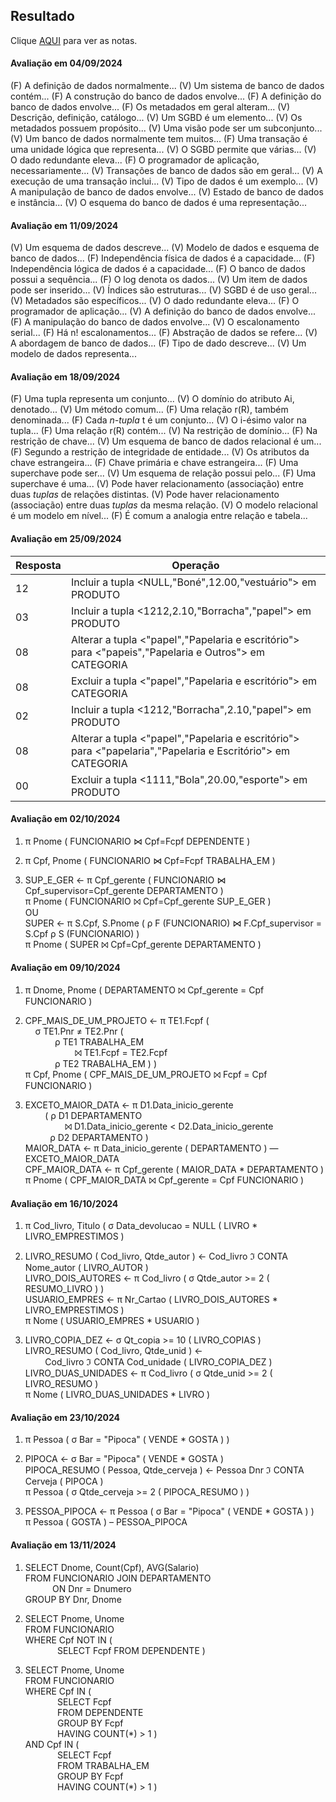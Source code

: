 ## Resultado

Clique [AQUI](../media/bd-2024-2-bcc-resumo.pdf) para ver as notas.

#### Avaliação em 04/09/2024

(F) A definição de dados normalmente... (V) Um sistema de banco de dados contém... (F) A construção do banco de dados envolve... (F) A definição do banco de dados envolve... (F) Os metadados em geral alteram... (V) Descrição, definição, catálogo... (V) Um SGBD é um elemento... (V) Os metadados possuem propósito... (V) Uma visão pode ser um subconjunto... (V) Um banco de dados normalmente tem muitos... (F) Uma transação é uma unidade lógica que representa... (V) O SGBD permite que várias... (V) O dado redundante eleva... (F) O programador de aplicação, necessariamente... (V) Transações de banco de dados são em geral... (V) A execução de uma transação inclui... (V) Tipo de dados é um exemplo... (V) A manipulação de banco de dados envolve... (V) Estado de banco de dados e instância... (V) O esquema do banco de dados é uma representação...

#### Avaliação em 11/09/2024

(V) Um esquema de dados descreve... (V) Modelo de dados e esquema de banco de dados... (F) Independência física de dados é a capacidade... (F) Independência lógica de dados é a capacidade... (F) O banco de dados possui a sequência... (F) O log denota os dados... (V) Um item de dados pode ser inserido... (V) Índices são estruturas... (V) SGBD é de uso geral... (V) Metadados são específicos... (V) O dado redundante eleva... (F) O programador de aplicação... (V) A definição do banco de dados envolve... (F) A manipulação do banco de dados envolve... (V) O escalonamento serial... (F) Há n! escalonamentos... (F) Abstração de dados se refere... (V) A abordagem de banco de dados... (F) Tipo de dado descreve... (V) Um modelo de dados representa...

#### Avaliação em 18/09/2024

(F) Uma tupla representa um conjunto... (V) O domínio do atributo Ai, denotado... (V) Um método comum... (F) Uma relação r(R), também denominada... (F) Cada _n-tupla_ t é um conjunto... (V) O i-ésimo valor na tupla... (F) Uma relação r(R) contém... (V) Na restrição de domínio... (F) Na restrição de chave... (V) Um esquema de banco de dados relacional é um... (F) Segundo a restrição de integridade de entidade... (V) Os atributos da chave estrangeira... (F) Chave primária e chave estrangeira... (F) Uma superchave pode ser... (V) Um esquema de relação possui pelo... (F) Uma superchave é uma... (V) Pode haver relacionamento (associação) entre duas _tuplas_ de relações distintas. (V) Pode haver relacionamento (associação) entre duas _tuplas_ da mesma relação. (V) O modelo relacional é um modelo em nível... (F) É comum a analogia entre relação e tabela...

#### Avaliação em 25/09/2024

|Resposta|Operação|
|-|-|
|12|Incluir a tupla <NULL,"Boné",12.00,"vestuário"> em PRODUTO|
|03|Incluir a tupla <1212,2.10,"Borracha","papel"> em PRODUTO|
|08|Alterar a tupla <"papel","Papelaria e escritório"> para <"papeis","Papelaria e Outros"> em CATEGORIA|
|08|Excluir a tupla <"papel","Papelaria e escritório"> em CATEGORIA|
|02|Incluir a tupla <1212,"Borracha",2.10,"papel"> em PRODUTO|
|08|Alterar a tupla <"papel","Papelaria e escritório"> para <"papelaria","Papelaria e Escritório"> em CATEGORIA|
|00|Excluir a tupla <1111,"Bola",20.00,"esporte"> em PRODUTO|

#### Avaliação em 02/10/2024

1. π Pnome ( FUNCIONARIO ⋈ Cpf=Fcpf  DEPENDENTE )

2. π Cpf, Pnome ( FUNCIONARIO ⋈ Cpf=Fcpf   TRABALHA_EM )

3. SUP_E_GER &#8592; π Cpf_gerente ( FUNCIONARIO ⋈ Cpf_supervisor=Cpf_gerente  DEPARTAMENTO )<br>π Pnome ( FUNCIONARIO ⨝ Cpf=Cpf_gerente SUP_E_GER )<br>OU<br>SUPER &#8592; π S.Cpf, S.Pnome ( ρ F (FUNCIONARIO) ⋈ F.Cpf_supervisor = S.Cpf ρ S (FUNCIONARIO) )<br>π Pnome ( SUPER ⨝ Cpf=Cpf_gerente DEPARTAMENTO )

#### Avaliação em 09/10/2024

1. π Dnome, Pnome ( DEPARTAMENTO ⨝ Cpf_gerente = Cpf FUNCIONARIO )

2. CPF_MAIS_DE_UM_PROJETO &#8592; π TE1.Fcpf  (<br>&nbsp;&nbsp;&nbsp;&nbsp;σ TE1.Pnr ≠ TE2.Pnr (<br>&nbsp;&nbsp;&nbsp;&nbsp;&nbsp;&nbsp;&nbsp;&nbsp;&nbsp;&nbsp;&nbsp;&nbsp;ρ TE1 TRABALHA_EM<br>&nbsp;&nbsp;&nbsp;&nbsp;&nbsp;&nbsp;&nbsp;&nbsp;&nbsp;&nbsp;&nbsp;&nbsp;&nbsp;&nbsp;&nbsp;&nbsp;&nbsp;&nbsp;&nbsp;&nbsp;⨝ TE1.Fcpf = TE2.Fcpf<br>&nbsp;&nbsp;&nbsp;&nbsp;&nbsp;&nbsp;&nbsp;&nbsp;&nbsp;&nbsp;&nbsp;&nbsp;ρ TE2 TRABALHA_EM ) )<br>π Cpf, Pnome ( CPF_MAIS_DE_UM_PROJETO ⨝ Fcpf = Cpf FUNCIONARIO )

3. EXCETO_MAIOR_DATA &#8592; π D1.Data_inicio_gerente<br>&nbsp;&nbsp;&nbsp;&nbsp;&nbsp;&nbsp;&nbsp;&nbsp;( ρ D1 DEPARTAMENTO<br>&nbsp;&nbsp;&nbsp;&nbsp;&nbsp;&nbsp;&nbsp;&nbsp;&nbsp;&nbsp;&nbsp;&nbsp;&nbsp;&nbsp;&nbsp;&nbsp;⨝ D1.Data_inicio_gerente < D2.Data_inicio_gerente<br>&nbsp;&nbsp;&nbsp;&nbsp;&nbsp;&nbsp;&nbsp;&nbsp;&nbsp;&nbsp;ρ D2 DEPARTAMENTO )<br>MAIOR_DATA &#8592; π Data_inicio_gerente ( DEPARTAMENTO ) &#8213; EXCETO_MAIOR_DATA<br>CPF_MAIOR_DATA &#8592; π Cpf_gerente ( MAIOR_DATA * DEPARTAMENTO )<br>π Pnome ( CPF_MAIOR_DATA ⨝ Cpf_gerente = Cpf FUNCIONARIO )

#### Avaliação em 16/10/2024

1. π Cod_livro, Titulo ( σ Data_devolucao = NULL ( LIVRO * LIVRO_EMPRESTIMOS )

2. LIVRO_RESUMO ( Cod_livro, Qtde_autor ) &#8592; Cod_livro ℑ CONTA Nome_autor ( LIVRO_AUTOR )<br>LIVRO_DOIS_AUTORES &#8592; π Cod_livro ( σ Qtde_autor >= 2 ( RESUMO_LIVRO ) )<br>USUARIO_EMPRES &#8592; π Nr_Cartao ( LIVRO_DOIS_AUTORES * LIVRO_EMPRESTIMOS )<br>π Nome ( USUARIO_EMPRES * USUARIO ) 

3. LIVRO_COPIA_DEZ &#8592; σ Qt_copia >= 10 ( LIVRO_COPIAS )<br>LIVRO_RESUMO ( Cod_livro, Qtde_unid ) &#8592;<br>&nbsp;&nbsp;&nbsp;&nbsp;&nbsp;&nbsp;&nbsp;&nbsp;Cod_livro ℑ CONTA Cod_unidade ( LIVRO_COPIA_DEZ )<br>LIVRO_DUAS_UNIDADES &#8592; π Cod_livro ( σ Qtde_unid >= 2 ( LIVRO_RESUMO )<br>π Nome ( LIVRO_DUAS_UNIDADES * LIVRO )

#### Avaliação em 23/10/2024

1. π Pessoa ( σ Bar = "Pipoca" ( VENDE * GOSTA ) )

2. PIPOCA &#8592; σ Bar = "Pipoca" ( VENDE * GOSTA )<br>PIPOCA_RESUMO ( Pessoa, Qtde_cerveja ) &#8592; Pessoa Dnr ℑ CONTA Cerveja ( PIPOCA )<br>
π Pessoa ( σ Qtde_cerveja >= 2 ( PIPOCA_RESUMO ) )

3. PESSOA_PIPOCA &#8592; π Pessoa ( σ Bar = "Pipoca" ( VENDE * GOSTA ) )<br>π Pessoa ( GOSTA ) – PESSOA_PIPOCA

#### Avaliação em 13/11/2024

1. SELECT Dnome, Count(Cpf), AVG(Salario)<br>FROM FUNCIONARIO JOIN DEPARTAMENTO<br>&nbsp;&nbsp;&nbsp;&nbsp;&nbsp;&nbsp;&nbsp;&nbsp;&nbsp;&nbsp;&nbsp;ON Dnr = Dnumero<br>GROUP BY Dnr, Dnome

2. SELECT Pnome, Unome<br>FROM FUNCIONARIO<br>WHERE Cpf NOT IN (<br>&nbsp;&nbsp;&nbsp;&nbsp;&nbsp;&nbsp;&nbsp;&nbsp;&nbsp;&nbsp;&nbsp;&nbsp;&nbsp;SELECT Fcpf FROM DEPENDENTE )

3. SELECT Pnome, Unome<br>FROM FUNCIONARIO<br>WHERE Cpf IN (<br>&nbsp;&nbsp;&nbsp;&nbsp;&nbsp;&nbsp;&nbsp;&nbsp;&nbsp;&nbsp;&nbsp;&nbsp;&nbsp;SELECT Fcpf<br>&nbsp;&nbsp;&nbsp;&nbsp;&nbsp;&nbsp;&nbsp;&nbsp;&nbsp;&nbsp;&nbsp;&nbsp;&nbsp;FROM DEPENDENTE<br>&nbsp;&nbsp;&nbsp;&nbsp;&nbsp;&nbsp;&nbsp;&nbsp;&nbsp;&nbsp;&nbsp;&nbsp;&nbsp;GROUP BY Fcpf<br>&nbsp;&nbsp;&nbsp;&nbsp;&nbsp;&nbsp;&nbsp;&nbsp;&nbsp;&nbsp;&nbsp;&nbsp;&nbsp;HAVING COUNT(\*) > 1 )<br>AND Cpf IN (<br>&nbsp;&nbsp;&nbsp;&nbsp;&nbsp;&nbsp;&nbsp;&nbsp;&nbsp;&nbsp;&nbsp;&nbsp;&nbsp;SELECT Fcpf<br>&nbsp;&nbsp;&nbsp;&nbsp;&nbsp;&nbsp;&nbsp;&nbsp;&nbsp;&nbsp;&nbsp;&nbsp;&nbsp;FROM TRABALHA_EM<br>&nbsp;&nbsp;&nbsp;&nbsp;&nbsp;&nbsp;&nbsp;&nbsp;&nbsp;&nbsp;&nbsp;&nbsp;&nbsp;GROUP BY Fcpf<br>&nbsp;&nbsp;&nbsp;&nbsp;&nbsp;&nbsp;&nbsp;&nbsp;&nbsp;&nbsp;&nbsp;&nbsp;&nbsp;HAVING COUNT(*) > 1 )


&nbsp;&nbsp;&nbsp;&nbsp;

